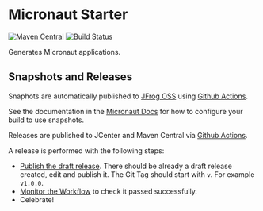 # Micronaut Starter

[![Maven Central](https://img.shields.io/maven-central/v/io.micronaut.starter/micronaut-starter.svg?label=Maven%20Central)](https://search.maven.org/artifact/io.micronaut.starter/micronaut-starter)
[![Build Status](https://github.com/micronaut-projects/micronaut-starter/workflows/Java%20CI/badge.svg)](https://github.com/micronaut-projects/micronaut-starter/actions)

Generates Micronaut applications.

## Snapshots and Releases

Snaphots are automatically published to [JFrog OSS](https://oss.jfrog.org/artifactory/oss-snapshot-local/) using [Github Actions](https://github.com/micronaut-projects/micronaut-aws/actions).

See the documentation in the [Micronaut Docs](https://docs.micronaut.io/latest/guide/index.html#usingsnapshots) for how to configure your build to use snapshots.

Releases are published to JCenter and Maven Central via [Github Actions](https://github.com/micronaut-projects/micronaut-aws/actions).

A release is performed with the following steps:

* [Publish the draft release](https://github.com/micronaut-projects/micronaut-aws/releases). There should be already a draft release created, edit and publish it. The Git Tag should start with `v`. For example `v1.0.0`.
* [Monitor the Workflow](https://github.com/micronaut-projects/micronaut-aws/actions?query=workflow%3ARelease) to check it passed successfully.
* Celebrate!
